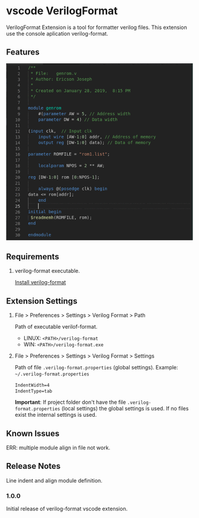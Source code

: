 # vscode VerilogFormat 

VerilogFormat Extension is a tool for formatter verilog files. This extension use the console aplication verilog-format.

## Features

![sample](images/verilog-format.gif)

## Requirements

1. verilog-format executable.  
 
   [Install verilog-format](https://github.com/ericsonj/verilog-format)

## Extension Settings

1. File > Preferences > Settings > Verilog Format > Path

    Path of executable verilof-format.
    
    * LINUX: `<PATH>/verilog-format`
    * WIN:   `<PATH>/verilog-format.exe`

2. File > Preferences > Settings > Verilog Format > Settings

    Path of file `.verilog-format.properties` (global settings). Example:  `~/.verilog-format.properties`  
    
    ```properties
    IndentWidth=4
    IndentType=tab
    ```

    **Important**: If project folder don't have the file `.verilog-format.properties` (local settings) the global settings is used. If no files exist the internal settings is used.

## Known Issues

ERR: multiple module align in file not work.

## Release Notes

Line indent and align module definition.

### 1.0.0

Initial release of verilog-format vscode extension.